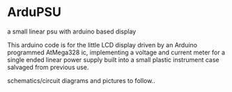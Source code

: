 # ArduPSU
a small linear psu with arduino based display

This arduino code is for the little LCD display driven by an Arduino programmed AtMega328 ic, implementing a voltage and current meter for a single ended linear power supply built into a small plastic instrument case salvaged from previous use.

schematics/circuit diagrams and pictures to follow..
